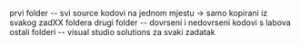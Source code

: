 prvi folder -- svi source kodovi na jednom mjestu -> samo kopirani iz svakog zadXX foldera
drugi folder -- dovrseni i nedovrseni kodovi s labova
ostali folderi -- visual studio solutions za svaki zadatak
